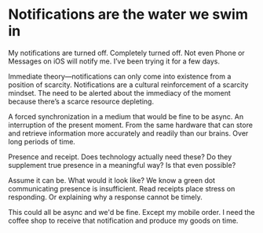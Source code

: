 <template data-parse>2023-02-26</template>

# Notifications are the water we swim in

My notifications are turned off. Completely turned off. Not even Phone or Messages on iOS will notify me. I’ve been trying it for a few days. 

Immediate theory—notifications can only come into existence from a position of scarcity. Notifications are a cultural reinforcement of a scarcity mindset. The need to be alerted about the immediacy of the moment because there’s a scarce resource depleting.

A forced synchronization in a medium that would be fine to be async. An interruption of the present moment. From the same hardware that can store and retrieve information more accurately and readily than our brains. Over long periods of time.

Presence and receipt. Does technology actually need these? Do they supplement true presence in a meaningful way? Is that even possible?

Assume it can be. What would it look like? We know a green dot communicating presence is insufficient. Read receipts place stress on responding. Or explaining why a response cannot be timely.

This could all be async and we'd be fine. Except my mobile order. I need the coffee shop to receive that notification and produce my goods on time.